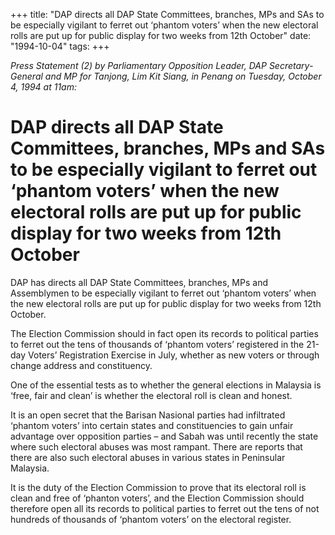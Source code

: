 +++ 
title: "DAP directs all DAP State Committees, branches, MPs and SAs to be especially vigilant to ferret out ‘phantom voters’ when the new electoral rolls are put up for public display for two weeks from 12th October"
date: "1994-10-04"
tags:
+++

_Press Statement (2) by Parliamentary Opposition Leader, DAP Secretary-General and MP for Tanjong, Lim Kit Siang, in Penang on Tuesday, October 4, 1994 at 11am:_

# DAP directs all DAP State Committees, branches, MPs and SAs to be especially vigilant to ferret out ‘phantom voters’ when the new electoral rolls are put up for public display for two weeks from 12th October

DAP has directs all DAP State Committees, branches, MPs and Assemblymen to be especially vigilant to ferret out ‘phantom voters’ when the new electoral rolls are put up for public display for two weeks from 12th October.</u>

The Election Commission should in fact open its records to political parties to ferret out the tens of thousands of ‘phantom voters’ registered in the 21-day Voters’ Registration Exercise in July, whether as new voters or through change address and constituency.

One of the essential tests as to whether the general elections in Malaysia is ‘free, fair and clean’ is whether the electoral roll is clean and honest.

It is an open secret that the Barisan Nasional parties had infiltrated ‘phantom voters’ into certain states and constituencies to gain unfair advantage over opposition parties – and Sabah was until recently the state where such electoral abuses was most rampant. There are reports that there are also such electoral abuses in various states in Peninsular Malaysia.

It is the duty of the Election Commission to prove that its electoral roll is clean and free of ‘phanton voters’, and the Election Commission should therefore open all its records to political parties to ferret out the tens of not hundreds of thousands of ‘phantom voters’ on the electoral register.
 
